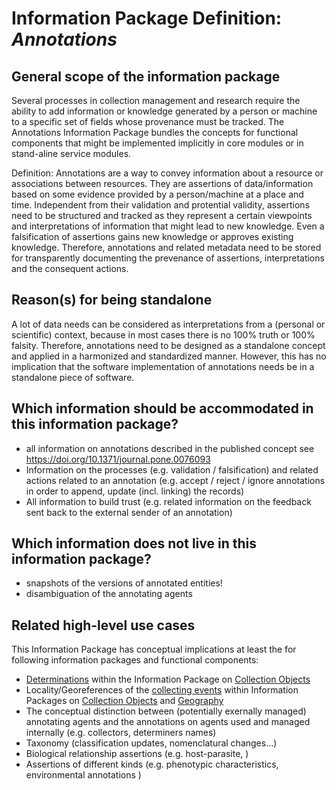 Information Package Definition: _Annotations_
=======================

## General scope of the information package

Several processes in collection management and research require the ability to add information or knowledge generated by a person or machine to a specific set of fields whose provenance must be tracked.
The Annotations Information Package bundles the concepts for functional components that might be implemented implicitly in core modules or in stand-aline service modules.

Definition: Annotations are a way to convey information about a resource or associations between resources. They are assertions of data/information based on some evidence provided by a person/machine at a place and time. Independent from their validation and protential validity, assertions need to be structured and tracked as they represent a certain viewpoints and interpretations of information that might lead to new knowledge. Even a falsification of assertions gains new knowledge or approves existing knowledge. Therefore, annotations and related metadata need to be stored for transparently documenting the prevenance of assertions, interpretations and the consequent actions.

## Reason(s) for being standalone

A lot of data needs can be considered as interpretations from a (personal or scientific) context, because in most cases there is no 100% truth or 100% falsity. Therefore, annotations need to be designed as a standalone concept and applied in a harmonized and standardized manner. However, this has no implication that the software implementation of annotations needs be in a standalone piece of software.

## Which information should be accommodated in this information package?

* all information on annotations described in the published concept see https://doi.org/10.1371/journal.pone.0076093 
* Information on the processes (e.g. validation / falsification) and related actions related to an annotation (e.g. accept / reject / ignore annotations in order to append, update (incl. linking) the records)
* All information to build trust (e.g. related information on the feedback sent back to the external sender of an annotation)

## Which information does __not__ live in this information package?

* snapshots of the versions of annotated entities!
* disambiguation of the annotating agents

## Related high-level use cases
This Information Package has conceptual implications at least the for following information packages and functional components:
* [Determinations](../component_descriptions/determinations.md) within the Information Package on [Collection Objects](information_packages/collection_objects.md)
* Locality/Georeferences of the [collecting events](component_descriptions/collecting_event.md) within Information Packages on [Collection Objects](information_packages/collection_objects.md) and [Geography](information_packages/geography.md)
* The conceptual distinction between (potentially exernally managed) annotating agents and the annotations on agents used and managed internally (e.g. collectors, determiners names)
* Taxonomy (classification updates, nomenclatural changes…)
* Biological relationship assertions (e.g. host-parasite, )
* Assertions of different kinds (e.g. phenotypic characteristics, environmental annotations )
